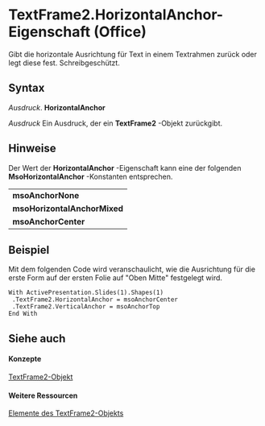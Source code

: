 
# TextFrame2.HorizontalAnchor-Eigenschaft (Office)

Gibt die horizontale Ausrichtung für Text in einem Textrahmen zurück oder legt diese fest. Schreibgeschützt.


## Syntax

 _Ausdruck_. **HorizontalAnchor**

 _Ausdruck_ Ein Ausdruck, der ein **TextFrame2** -Objekt zurückgibt.


## Hinweise

Der Wert der  **HorizontalAnchor** -Eigenschaft kann eine der folgenden **MsoHorizontalAnchor** -Konstanten entsprechen.


||
|:-----|
|**msoAnchorNone**|
|**msoHorizontalAnchorMixed**|
|**msoAnchorCenter**|

## Beispiel

Mit dem folgenden Code wird veranschaulicht, wie die Ausrichtung für die erste Form auf der ersten Folie auf "Oben Mitte" festgelegt wird.


```
With ActivePresentation.Slides(1).Shapes(1) 
 .TextFrame2.HorizontalAnchor = msoAnchorCenter 
 .TextFrame2.VerticalAnchor = msoAnchorTop 
End With
```


## Siehe auch


#### Konzepte


[TextFrame2-Objekt](d2903007-70d4-0b98-e617-96fb2df26975.md)
#### Weitere Ressourcen


[Elemente des TextFrame2-Objekts](http://msdn.microsoft.com/library/35130cda-066c-ba5c-b7ec-672c0746ea76%28Office.15%29.aspx)